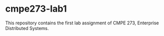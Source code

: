 # cmpe273-lab1
This repository contains the first lab assignment of CMPE 273, Enterprise Distributed Systems.
